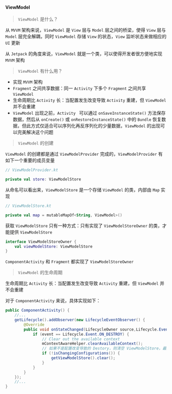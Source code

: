 #### ViewModel

> `ViewModel` 是什么？

从 `MVVM` 架构来说，`ViewModel` 是 `View` 层与 `Model` 层之间的桥梁，使得 `View` 层与 `Model` 层完全解耦，同时 `ViewModel` 存储 `View` 的状态，`View` 监听状态来做相应的 `UI` 更新

从 `Jetpack` 的角度来说，`ViewModel` 就是一个类，可以使得开发者很方便地实现 `MVVM` 架构



> `ViewModel` 有什么用？

* 实现 `MVVM` 架构
* `Fragment` 之间共享数据：同一 `Activity` 下多个 `Fragment` 之间共享 `ViewModel`
* 生命周期比 `Activity` 长：当配置发生改变导致 `Activity` 重建，但 `ViewModel` 并不会重建
* `ViewModel` 出现之前，`Activity ` 可以通过 `onSaveInstanceState()` 方法保存数据，然后从 `onCreate()` 或 `onRestoreInstanceState()` 中的 `Bundle` 恢复数据，但此方式仅适合可以序列化再反序列化的少量数据，`ViewModel` 的出现可以完美解决这个问题



>`ViewModel` 的创建

`ViewModel` 的创建都是通过 `ViewModelProvider` 完成的，`ViewModelProvider` 有如下一个重要的成员变量

````kotlin
// ViewModelProvider.kt

private val store: ViewModelStore
````

从命名可以看出来，`ViewModelStore` 是一个存储 `ViewModel` 的类，内部由 `Map` 实现

````kotlin
// ViewModelStore.kt

private val map = mutableMapOf<String, ViewModel>()
````

获取 `ViewModelStore` 只有一种方式：只有实现了 `ViewModelStoreOwner` 的类，才能提供 `ViewModelStore`

````kotlin
interface ViewModelStoreOwner {
    val viewModelStore: ViewModelStore
}
````

`ComponentActivity` 和 `Fragment` 都实现了 `ViewModelStoreOwner`



> `ViewModel` 的生命周期

生命周期比 `Activity` 长：当配置发生改变导致 `Activity` 重建，但 `ViewModel` 并不会重建

对于 `ComponentActivity` 来说，具体实现如下：

````java
public ComponentActivity() {
    //...
    getLifecycle().addObserver(new LifecycleEventObserver() {
        @Override
        public void onStateChanged(LifecycleOwner source,Lifecycle.Event event) {
            if (event == Lifecycle.Event.ON_DESTROY) {
                // Clear out the available context
                mContextAwareHelper.clearAvailableContext();
                // 如果不是配置改变导致的 Destory，则清空 ViewModelStore，最终会走到每个 ViewModel 的 clear()
                if (!isChangingConfigurations()) {
                    getViewModelStore().clear();
                }
            }
        }
    });
    //...
}
````

